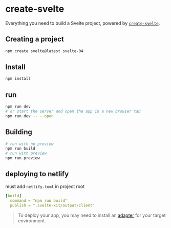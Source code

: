 # create-svelte

Everything you need to build a Svelte project, powered by [`create-svelte`](https://github.com/sveltejs/kit/tree/master/packages/create-svelte).

## Creating a project

```bash
npm create svelte@latest svelte-04
```

## Install

```bash
npm install
```

## run

```bash
npm run dev
# or start the server and open the app in a new browser tab
npm run dev -- --open
```

## Building

```bash
# run with no preview
npm run build
# run with preview
npm run preview
```

## deploying to netlify

must add `netlify.toml` in project root

```yaml
[build]
  command = "npm run build"
  publish = ".svelte-kit/output/client"
```

> To deploy your app, you may need to install an [adapter](https://kit.svelte.dev/docs/adapters) for your target environment.
